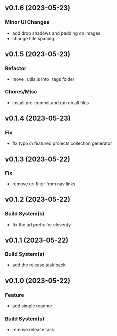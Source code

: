 ## v0.1.6 (2023-05-23)

### Minor UI Changes

- add drop shadows and padding on images
- change title spacing

## v0.1.5 (2023-05-23)

### Refactor

- move _utils.js into _tags folder

### Chores/Misc

- install pre-commit and run on all files

## v0.1.4 (2023-05-23)

### Fix

- fix typo in featured projects collection generator

## v0.1.3 (2023-05-22)

### Fix

- remove url filter from nav links

## v0.1.2 (2023-05-22)

### Build System(s)

- fix the url prefix for eleventy

## v0.1.1 (2023-05-22)

### Build System(s)

- add the release task back

## v0.1.0 (2023-05-22)

### Feature

- add simple readme

### Build System(s)

- remove release task
